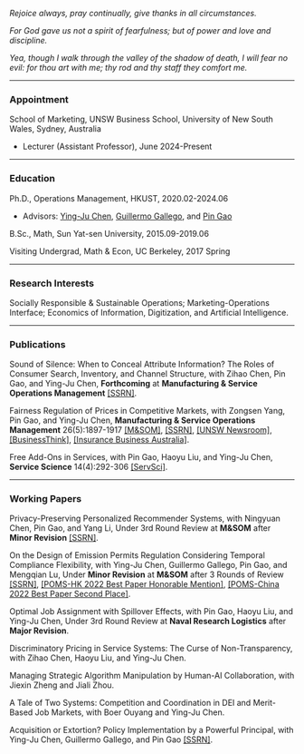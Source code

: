 _Rejoice always, pray continually, give thanks in all circumstances._

_For God gave us not a spirit of fearfulness; but of power and love and discipline._

_Yea, though I walk through the valley of the shadow of death, I will fear no evil: for thou art with me; thy rod and thy staff they comfort me._

* * *
### Appointment
School of Marketing, UNSW Business School, University of New South Wales, Sydney, Australia
- Lecturer (Assistant Professor), June 2024-Present

* * *
### Education
Ph.D., Operations Management, HKUST, 2020.02-2024.06
- Advisors: [Ying-Ju Chen](https://imchen.people.ust.hk/), [Guillermo Gallego](https://ieda.ust.hk/dfaculty/ggallego/), and [Pin Gao](https://sites.google.com/view/pin-gao)

B.Sc., Math, Sun Yat-sen University, 2015.09-2019.06

Visiting Undergrad, Math & Econ, UC Berkeley, 2017 Spring

* * *
### Research Interests
Socially Responsible & Sustainable Operations; Marketing-Operations Interface; Economics of Information, Digitization, and Artificial Intelligence.

* * *
### Publications
Sound of Silence: When to Conceal Attribute Information? The Roles of Consumer Search, Inventory, and Channel Structure, with Zihao Chen, Pin Gao, and Ying-Ju Chen, **Forthcoming** at **Manufacturing & Service Operations Management** [[SSRN]](https://papers.ssrn.com/sol3/papers.cfm?abstract_id=4633817).

Fairness Regulation of Prices in Competitive Markets, with Zongsen Yang, Pin Gao, and Ying-Ju Chen, **Manufacturing & Service Operations Management** 26(5):1897-1917 [[M&SOM]](https://pubsonline.informs.org/doi/10.1287/msom.2022.0552), [[SSRN]](https://papers.ssrn.com/sol3/papers.cfm?abstract_id=4050815), [[UNSW Newsroom]](https://www.unsw.edu.au/newsroom/news/2024/09/how-banning-loyalty-penalties-can-help---or-hurt---consumers), [[BusinessThink]](https://www.businessthink.unsw.edu.au/articles/loyalty-penalty-regulations-market-competition-impact), [[Insurance Business Australia]](https://www.insurancebusinessmag.com/au/news/breaking-news/banning-loyalty-penalties-in-insurance-could-backfire-expert-warns-505239.aspx).

Free Add-Ons in Services, with Pin Gao, Haoyu Liu, and Ying-Ju Chen, **Service Science** 14(4):292-306 [[ServSci]](https://pubsonline.informs.org/doi/abs/10.1287/serv.2022.0307).

* * *
### Working Papers
Privacy-Preserving Personalized Recommender Systems, with Ningyuan Chen, Pin Gao, and Yang Li, Under 3rd Round Review at **M&SOM** after **Minor Revision** [[SSRN]](https://papers.ssrn.com/sol3/papers.cfm?abstract_id=4202576).


On the Design of Emission Permits Regulation Considering Temporal Compliance Flexibility, with Ying-Ju Chen, Guillermo Gallego, Pin Gao, and Mengqian Lu, Under **Minor Revision** at **M&SOM** after 3 Rounds of Review [[SSRN]](https://papers.ssrn.com/sol3/papers.cfm?abstract_id=3900094), [[POMS-HK 2022 Best Paper Honorable Mention]](https://www.ln.edu.hk/fb/hkibs/pomshk), [[POMS-China 2022 Best Paper Second Place]](http://poms.xjtu.edu.cn/104243796/index?pageId=113978527).


Optimal Job Assignment with Spillover Effects, with Pin Gao, Haoyu Liu, and Ying-Ju Chen, Under 3rd Round Review at **Naval Research Logistics** after **Major Revision**.


Discriminatory Pricing in Service Systems: The Curse of Non-Transparency, with Zihao Chen, Haoyu Liu, and Ying-Ju Chen.


Managing Strategic Algorithm Manipulation by Human-AI Collaboration, with Jiexin Zheng and Jiali Zhou.


A Tale of Two Systems: Competition and Coordination in DEI and Merit-Based Job Markets, with Boer Ouyang and Ying-Ju Chen.


Acquisition or Extortion? Policy Implementation by a Powerful Principal, with Ying-Ju Chen, Guillermo Gallego, and Pin Gao [[SSRN]](https://papers.ssrn.com/sol3/papers.cfm?abstract_id=3831733).
